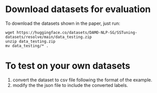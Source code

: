 # Download datasets for evaluation
To download the datasets shown in the paper, just run: 

```
wget https://huggingface.co/datasets/DAMO-NLP-SG/SSTuning-datasets/resolve/main/data_testing.zip
unzip data_testing.zip
mv data_testing/* .
```

# To test on your own datasets
1. convert the dataset to csv file following the format of the example.
2. modify the the json file to include the converted labels. 